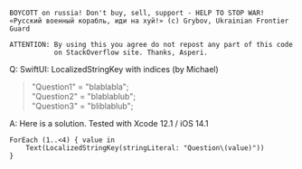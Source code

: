 ```
BOYCOTT on russia! Don't buy, sell, support - HELP TO STOP WAR!
«Русский военный корабль, иди на хуй!» (c) Grybov, Ukrainian Frontier Guard

ATTENTION: By using this you agree do not repost any part of this code
           on StackOverflow site. Thanks, Asperi.
```

Q: SwiftUI: LocalizedStringKey with indices (by Michael)

> "Question1"       = "blablabla";<br>
> "Question2"       = "blablablub";<br>
> "Question3"       = "bliblablub";<br>

A: Here is a solution. Tested with Xcode 12.1 / iOS 14.1

    ForEach (1..<4) { value in
        Text(LocalizedStringKey(stringLiteral: "Question\(value)"))
    }
